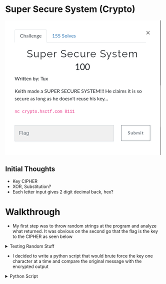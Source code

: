 # Super Secure System (Crypto)

![Title](images/title.png)

## Initial Thoughts

* Key CIPHER
* XOR, Substitution?
* Each letter input gives 2 digit decimal back, hex?

# Walkthrough

* My first step was to throw random strings at the program and analyze what returned. It was obvious on the second go that the flag is the key to the CIPHER as seen below

<details>
	<summary>Testing Random Stuff</summary>
![Test](images/test.png)
</details>

* I decided to write a python script that would brute force the key one character at a time and compare the original message with the encrypted output

<details>
	<summary>Python Script</summary>
```python
#!/usr/bin/env python
from pwn import *
from brute import brute

host, port = "crypto.hsctf.com", 8111
def solve(message, flag, i):
	if "}" in flag:
		print "Flag: "+flag
	else:
		for s in brute():
			p.recvuntil("Enter the message you want to encrypt: ")
			p.sendline(flag+s)
			p.recvuntil("Encrypted: ")
			encrypted = p.recv(i*2)
			if encrypted[:i*2] == message[:i*2]:
				print encrypted[:i*2]+" : "+message[:i*2]
				flag+=s
				i+=1
				print "Prog: "+flag
				solve(message, flag, i)

p = remote(host, port)
p.recvuntil("Here is my super secret message: ")
message = p.recv(106)
flag = "hsctf{"
i = 7
solve(message, flag, i)
```

</details>